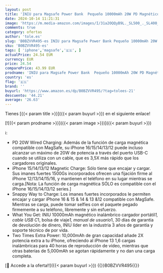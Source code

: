 ```yaml
---
layout: post
title: 'INIU para Magsafe Power Bank  Pequeño 10000mAh 20W PD Magnético Bateria Externa Carga Rapida  USB C in&out Bateria Portatil Powerbank para iPhone 12 13 14 15 16 Pro Pro MAX Mini Magsafe Case'
date: 2024-10-14 11:21:31
image: 'https://m.media-amazon.com/images/I/31a2OQQyB9L._SL500_._SL400_.jpg'
comments: true
category: ofertas
author: 'tole.es'
slug: 'B0BZVVR495-es INIU para Magsafe Power Bank Pequeño 10000mAh 20W PD...'
sku: 'B0BZVVR495-es'
tags: [ 'iphone','magsafe','🇪🇸', ]
actualPrice: 24.54 EUR
currency: EUR
price: 24.54
comparePrice: 43.99 EUR
prodname: 'INIU para Magsafe Power Bank  Pequeño 10000mAh 20W PD Magnético Bateria Externa Carga Rapida  USB C in&out Bateria Portatil Powerbank para iPhone 12 13 14 15 16 Pro Pro MAX Mini Magsafe Case'
country: 'es'
flag: '🇪🇸'
brand: ''
buyurl: 'https://www.amazon.es/dp/B0BZVVR495/?tag=tolees-21'
descuento: '44.21'
average: '26.63'
---
```


Tienes [{{< param title >}}]({{< param buyurl >}}) en el siguiente enlace!

[![{{< param prodname >}}]({{< param image >}})]({{< param buyurl >}})

ℹ️:

- PD 20W Wired Charging: Además de la función de carga magnética compatible con MagSafe, su iPhone 16/15/14/13/12 puede incluso alcanzar un máximo de 20W de potencia a través del puerto USB-C cuando se utiliza con un cable, que es 3,5X más rápido que los cargadores originales.
- iPhone 15/14/13/12 Magnetic Charge: Sólo tiene que encajar y cargar. Sus imanes fuertes 1500Gs incorporados ofrecen una fijación firme al iPhone 12/13/14/15/16, y mantienen el teléfono en su lugar mientras se carga.[Nota: La función de carga magnética SÓLO es compatible con el iPhone 16/15/14/13/12 series.]
- Snappy Way to Charge: Los imanes fuertes incorporados le permiten encajar y cargar iPhone 16 & 15 & 14 & 13 &12 compatible con MagSafe. Mientras se carga, puede tomar selfies con el paquete pegado firmemente a su teléfono, libremente y sin esfuerzo.
- What You Get: INIU 10000mAh magnético inalámbrico cargador portátil*1, cable USB C*1, bolsa de viaje*1, manual de usuario*1, 30 días de garantía de devolución de dinero, INIU líder en la industria 3 años de garantía y soporte técnico de por vida.
- Two Times Extra Power: 10,000mAh de gran capacidad añade 2X potencia extra a tu iPhone, ofreciendo al iPhone 13 1,6 cargas inalámbricas para 40 horas de reproducción de vídeo, mientras que otras baterías de 5,000mAh se agotan rápidamente y no dan una carga completa.

[🛒 Accede a la oferta!!]({{< param buyurl >}})
{{<world>}}B0BZVVR495{{</world>}}
